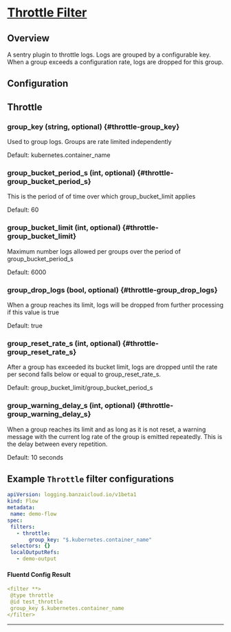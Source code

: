 # [Throttle Filter](https://github.com/rubrikinc/fluent-plugin-throttle)
## Overview
 A sentry plugin to throttle logs. Logs are grouped by a configurable key. When a group exceeds a configuration rate, logs are dropped for this group.

## Configuration
## Throttle

### group_key (string, optional) {#throttle-group_key}

Used to group logs. Groups are rate limited independently  

Default:  kubernetes.container_name

### group_bucket_period_s (int, optional) {#throttle-group_bucket_period_s}

This is the period of of time over which group_bucket_limit applies  

Default:  60

### group_bucket_limit (int, optional) {#throttle-group_bucket_limit}

Maximum number logs allowed per groups over the period of group_bucket_period_s  

Default:  6000

### group_drop_logs (bool, optional) {#throttle-group_drop_logs}

When a group reaches its limit, logs will be dropped from further processing if this value is true  

Default:  true

### group_reset_rate_s (int, optional) {#throttle-group_reset_rate_s}

After a group has exceeded its bucket limit, logs are dropped until the rate per second falls below or equal to group_reset_rate_s.  

Default:  group_bucket_limit/group_bucket_period_s

### group_warning_delay_s (int, optional) {#throttle-group_warning_delay_s}

When a group reaches its limit and as long as it is not reset, a warning message with the current log rate of the group is emitted repeatedly. This is the delay between every repetition.  

Default:  10 seconds


 ## Example `Throttle` filter configurations
 ```yaml
apiVersion: logging.banzaicloud.io/v1beta1
kind: Flow
metadata:
  name: demo-flow
spec:
  filters:
    - throttle:
        group_key: "$.kubernetes.container_name"
  selectors: {}
  localOutputRefs:
    - demo-output
 ```

 #### Fluentd Config Result
 ```yaml
<filter **>
  @type throttle
  @id test_throttle
  group_key $.kubernetes.container_name
</filter>
 ```

---
